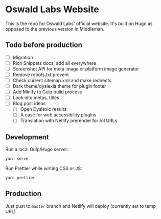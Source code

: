 # Oswald Labs Website

This is the repo for Oswald Labs' official website. It's built on Hugo as opposed to the previous version in Middleman.

## Todo before production

- [ ] Migration
- [ ] Rich Snippets docs, add all everywhere
- [ ] Screenshot API for meta image or platform image generator
- [ ] Remove robots.txt prevent
- [ ] Check current sitemap.xml and make redirects
- [ ] Dark theme/dyslexia theme for plugin footer
- [ ] Add Minify to Gulp build process
- [ ] Look into metas, titles
- [ ] Blog post ideas
   - [ ] Open Dyslexic results
   - [ ] A case for web accessibility plugins
   - [ ] Translation with Netlify prerender for /nl URLs

## Development

Run a local Gulp/Hugo server:

```bash
yarn serve
```

Run Prettier while writing CSS or JS:

```bash
yarn prettier
```

## Production

Just pust to `master` branch and Netlify will deploy (currently set to temp URL)

